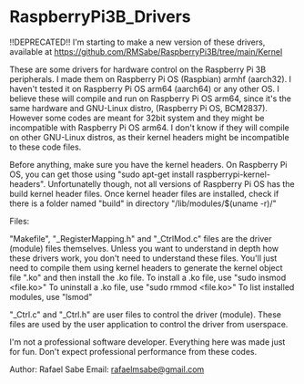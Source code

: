 # RaspberryPi3B_Drivers

!!DEPRECATED!!
I'm starting to make a new version of these drivers, available at https://github.com/RMSabe/RaspberryPi3B/tree/main/Kernel


These are some drivers for hardware control on the Raspberry Pi 3B peripherals. 
I made them on Raspberry Pi OS (Raspbian) armhf (aarch32). I haven't tested it on Raspberry Pi OS arm64 (aarch64) or any other OS. 
I believe these will compile and run on Raspberry Pi OS arm64, since it's the same hardware and GNU-Linux distro, (Raspberry Pi OS, BCM2837).
However some codes are meant for 32bit system and they might be incompatible with Raspberry Pi OS arm64.
I don't know if they will compile on other GNU-Linux distros, as their kernel headers might be incompatible to these code files.

Before anything, make sure you have the kernel headers. 
On Raspberry Pi OS, you can get those using "sudo apt-get install raspberrypi-kernel-headers". 
Unfortunatelly though, not all versions of Raspberry Pi OS has the build kernel header files. 
Once kernel header files are installed, check if there is a folder named "build" in directory "/lib/modules/$(uname -r)/"

Files:

"Makefile", "_RegisterMapping.h" and "_CtrlMod.c" files are the driver (module) files themselves. 
Unless you want to understand in depth how these drivers work, you don't need to understand these files. 
You'll just need to compile them using kernel headers to generate the kernel object file ".ko" and then install the .ko file. 
To install a .ko file, use "sudo insmod <file.ko>" To uninstall a .ko file, use "sudo rmmod <file.ko>" To list installed modules, use "lsmod"

"_Ctrl.c" and "_Ctrl.h" are user files to control the driver (module). 
These files are used by the user application to control the driver from userspace.

I'm not a professional software developer. Everything here was made just for fun. Don't expect professional performance from these codes.

Author: Rafael Sabe 
Email: rafaelmsabe@gmail.com
